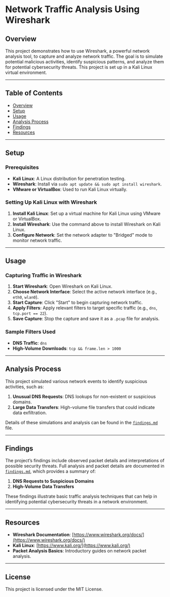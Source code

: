 # Network Traffic Analysis Using Wireshark

## Overview
This project demonstrates how to use Wireshark, a powerful network analysis tool, to capture and analyze network traffic. The goal is to simulate potential malicious activities, identify suspicious patterns, and analyze them for potential cybersecurity threats. This project is set up in a Kali Linux virtual environment.

---

## Table of Contents
- [Overview](#overview)
- [Setup](#setup)
- [Usage](#usage)
- [Analysis Process](#analysis-process)
- [Findings](#findings)
- [Resources](#resources)

---

## Setup

### Prerequisites
- **Kali Linux**: A Linux distribution for penetration testing.
- **Wireshark**: Install via `sudo apt update && sudo apt install wireshark`.
- **VMware or VirtualBox**: Used to run Kali Linux virtually.

### Setting Up Kali Linux with Wireshark
1. **Install Kali Linux**: Set up a virtual machine for Kali Linux using VMware or VirtualBox.
2. **Install Wireshark**: Use the command above to install Wireshark on Kali Linux.
3. **Configure Network**: Set the network adapter to "Bridged" mode to monitor network traffic.

---

## Usage

### Capturing Traffic in Wireshark
1. **Start Wireshark**: Open Wireshark on Kali Linux.
2. **Choose Network Interface**: Select the active network interface (e.g., `eth0`, `wlan0`).
3. **Start Capture**: Click "Start" to begin capturing network traffic.
4. **Apply Filters**: Apply relevant filters to target specific traffic (e.g., `dns`, `tcp.port == 22`).
5. **Save Capture**: Stop the capture and save it as a `.pcap` file for analysis.

### Sample Filters Used
- **DNS Traffic**: `dns`
- **High-Volume Downloads**: `tcp && frame.len > 1000`

---

## Analysis Process
This project simulated various network events to identify suspicious activities, such as:
1. **Unusual DNS Requests**: DNS lookups for non-existent or suspicious domains.
2. **Large Data Transfers**: High-volume file transfers that could indicate data exfiltration.

Details of these simulations and analysis can be found in the [`findings.md`](./findings.md) file.

---

## Findings
The project’s findings include observed packet details and interpretations of possible security threats. Full analysis and packet details are documented in [`findings.md`](./findings.md), which provides a summary of:
1. **DNS Requests to Suspicious Domains**
2. **High-Volume Data Transfers**

These findings illustrate basic traffic analysis techniques that can help in identifying potential cybersecurity threats in a network environment.

---

## Resources
- **Wireshark Documentation**: [https://www.wireshark.org/docs/](https://www.wireshark.org/docs/)
- **Kali Linux**: [https://www.kali.org/](https://www.kali.org/)
- **Packet Analysis Basics**: Introductory guides on network packet analysis.

---

## License
This project is licensed under the MIT License.
